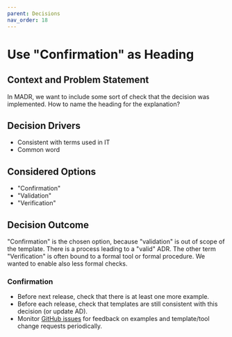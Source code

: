 ```yaml
---
parent: Decisions
nav_order: 18
---
```

<!-- we need to disable MD025, because we use the different heading "ADR Template" in the homepage (see above) than it is foreseen in the template -->
<!-- markdownlint-disable-next-line MD025 -->
# Use "Confirmation" as Heading

## Context and Problem Statement

In MADR, we want to include some sort of check that the decision was implemented.
How to name the heading for the explanation?

## Decision Drivers

* Consistent with terms used in IT
* Common word

## Considered Options

* "Confirmation"
* "Validation"
* "Verification"

## Decision Outcome

"Confirmation" is the chosen option, because "validation" is out of scope of the template.
There is a process leading to a "valid" ADR.
The other term "Verification" is often bound to a formal tool or formal procedure.
We wanted to enable also less formal checks.

### Confirmation

* Before next release, check that there is at least one more example.
* Before each release, check that templates are still consistent with this decision (or update AD).
* Monitor [GitHub issues](https://github.com/adr/madr/issues) for feedback on examples and template/tool change requests periodically.